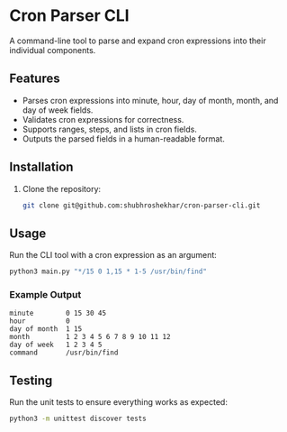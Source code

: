 # Cron Parser CLI

A command-line tool to parse and expand cron expressions into their individual components.

## Features

- Parses cron expressions into minute, hour, day of month, month, and day of week fields.
- Validates cron expressions for correctness.
- Supports ranges, steps, and lists in cron fields.
- Outputs the parsed fields in a human-readable format.

## Installation

1. Clone the repository:
   ```bash
   git clone git@github.com:shubhroshekhar/cron-parser-cli.git
   ```

## Usage

Run the CLI tool with a cron expression as an argument:
```bash
python3 main.py "*/15 0 1,15 * 1-5 /usr/bin/find"
```


### Example Output
```plaintext
minute        0 15 30 45
hour          0
day of month  1 15
month         1 2 3 4 5 6 7 8 9 10 11 12
day of week   1 2 3 4 5
command       /usr/bin/find
```

## Testing

Run the unit tests to ensure everything works as expected:
```bash
python3 -m unittest discover tests
```
